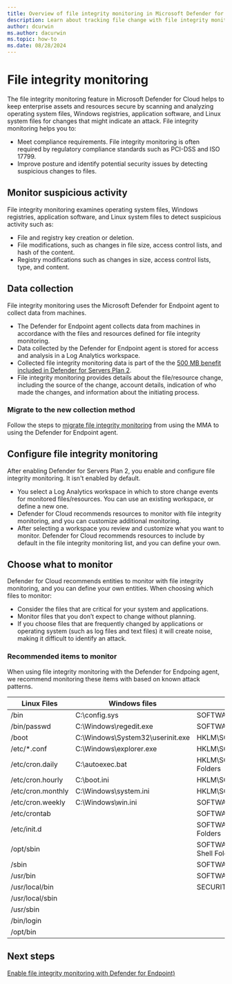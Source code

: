 ```yaml
---
title: Overview of file integrity monitoring in Microsoft Defender for Cloud
description: Learn about tracking file change with file integrity monitoring in Microsoft Defender for Cloud.
author: dcurwin
ms.author: dacurwin
ms.topic: how-to
ms.date: 08/28/2024
---
```

# File integrity monitoring

The file integrity monitoring feature in Microsoft Defender for Cloud helps to keep enterprise assets and resources secure by scanning and analyzing operating system files, Windows registries, application software, and Linux system files for changes that might indicate an attack. File integrity monitoring helps you to:

- Meet compliance requirements. File integrity monitoring is often required by regulatory compliance standards such as PCI-DSS and ISO 17799.
- Improve posture and identify potential security issues by detecting suspicious changes to files.

## Monitor suspicious activity

File integrity monitoring examines operating system files, Windows registries, application software, and Linux system files to detect suspicious activity such as:

- File and registry key creation or deletion.
- File modifications, such as changes in file size, access control lists, and hash of the content.
- Registry modifications such as changes in size, access control lists, type, and content.

## Data collection

File integrity monitoring uses the Microsoft Defender for Endpoint agent to collect data from machines.

- The Defender for Endpoint agent collects data from machines in accordance with the files and resources defined for file integrity monitoring.
- Data collected by the Defender for Endpoint agent is stored for access and analysis in a Log Analytics workspace.
- Collected file integrity monitoring data is part of the the [500 MB benefit included in Defender for Servers Plan 2](data-ingestion-benefit.md).
- File integrity monitoring provides details about the file/resource change, including the source of the change, account details, indication of who made the changes, and information about the initiating process.

### Migrate to the new collection method

Follow the steps to [migrate file integrity monitoring](migrate-file-integrity-monitoring.md) from using the MMA to using the Defender for Endpoint agent.

## Configure file integrity monitoring

After enabling Defender for Servers Plan 2, you enable and configure file integrity monitoring. It isn't enabled by default.

- You select a Log Analytics workspace in which to store change events for monitored files/resources. You can use an existing workspace, or define a new one.
- Defender for Cloud recommends resources to monitor with file integrity monitoring, and you can customize additional monitoring.
- After selecting a workspace you review and customize what you want to monitor. Defender for Cloud recommends resources to include by default in the file integrity monitoring list, and you can define your own.

## Choose what to monitor

Defender for Cloud recommends entities to monitor with file integrity monitoring, and you can define your own entities. When choosing which files to monitor:

- Consider the files that are critical for your system and applications.
- Monitor files that you don’t expect to change without planning.
- If you choose files that are frequently changed by applications or operating system (such as log files and text files) it will create noise, making it difficult to identify an attack.

### Recommended items to monitor

When using file integrity monitoring with the Defender for Endpoing agent, we recommend monitoring these items with based on known attack patterns.

| Linux Files       | Windows files                    | Windows registry keys (HKLM = HKEY_LOCAL_MACHINE)            |
| ----------------- | -------------------------------- | ------------------------------------------------------------ |
| /bin              | C:\config.sys                    | SOFTWARE\Microsoft\Cryptography\OID\*                        |
| /bin/passwd       | C:\Windows\regedit.exe           | SOFTWARE\WOW6432Node\Microsoft\Cryptography\OID\*            |
| /boot             | C:\Windows\System32\userinit.exe | HKLM\SOFTWARE\Microsoft\Windows NT\CurrentVersion\Windows    |
| /etc/*.conf       | C:\Windows\explorer.exe          | HKLM\SOFTWARE\Microsoft\Windows\CurrentVersion\Explorer\Shell Folders |
| /etc/cron.daily   | C:\autoexec.bat                  | HKLM\SOFTWARE\Microsoft\Windows\CurrentVersion\Explorer\User Shell Folders |
| /etc/cron.hourly  | C:\boot.ini                      | HKLM\SOFTWARE\Microsoft\Windows\CurrentVersion\Run           |
| /etc/cron.monthly | C:\Windows\system.ini            | HKLM\SOFTWARE\Microsoft\Windows\CurrentVersion\RunOnce       |
| /etc/cron.weekly  | C:\Windows\win.ini               | SOFTWARE\Microsoft\Windows\CurrentVersion\RunServicesOnce    |
| /etc/crontab      |                                  | SOFTWARE\WOW6432Node\Microsoft\Windows NT\CurrentVersion\Windows\ |
| /etc/init.d       |                                  | SOFTWARE\WOW6432Node\Microsoft\Windows\CurrentVersion\Explorer\Shell Folders |
| /opt/sbin         |                                  | SOFTWARE\WOW6432Node\Microsoft\Windows\CurrentVersion\Explorer\User Shell Folders |
| /sbin             |                                  | SOFTWARE\WOW6432Node\Microsoft\Windows\CurrentVersion\Run    |
| /usr/bin          |                                  | SOFTWARE\WOW6432Node\Microsoft\Windows\CurrentVersion\RunOnce |
| /usr/local/bin    |                                  | SECURITY\POLICY\SECRETS                                      |
| /usr/local/sbin   |                                  |                                                              |
| /usr/sbin         |                                  |                                                              |
| /bin/login        |                                  |                                                              |
| /opt/bin          |                                  |                                                              |

## Next steps

[Enable file integrity monitoring with Defender for Endpoint)](file-integrity-monitoring-enable-defender-endpoint.md)
